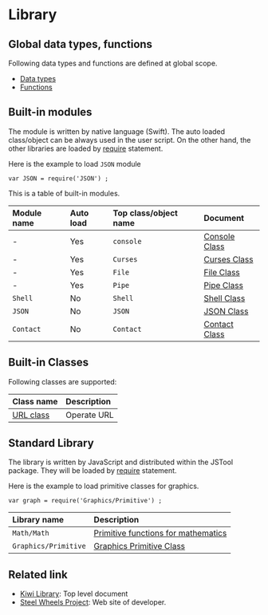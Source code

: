 # Library

## Global data types, functions
Following data types and functions are defined at global scope.
* [Data types](https://github.com/steelwheels/KiwiScript/blob/master/KiwiLibrary/Document/GlobalType.md)
* [Functions](https://github.com/steelwheels/KiwiScript/blob/master/KiwiLibrary/Document/GlobalFunction.md)

## Built-in modules
The module is written by native language (Swift).
The auto loaded class/object can be always used in the user script.
On the other hand, the other libraries are loaded by
[require](https://github.com/steelwheels/KiwiScript/blob/master/KiwiLibrary/Document/RequireFunc.md) statement.

Here is the example to load `JSON` module
````
var JSON = require('JSON') ;
````
This is a table of built-in modules.

|Module name  |Auto load    |Top class/object name | Document             |
|:---         |:---         |:---            |:---|
|-            |Yes          |`console`       |[Console Class](https://github.com/steelwheels/KiwiScript/blob/master/KiwiLibrary/Document/ConsoleClass.md) |
|-            |Yes          |`Curses`       |[Curses Class](https://github.com/steelwheels/KiwiScript/blob/master/KiwiLibrary/Document/CursesClass.md) |
|-            |Yes          |`File`          |[File Class](https://github.com/steelwheels/KiwiScript/blob/master/KiwiLibrary/Document/FileClass.md)  |
|-            |Yes          |`Pipe`          |[Pipe Class](https://github.com/steelwheels/KiwiScript/blob/master/KiwiLibrary/Document/PipeClass.md)  |
|`Shell`      |No           |`Shell`          |[Shell Class](https://github.com/steelwheels/KiwiScript/blob/master/KiwiLibrary/Document/ShellClass.md)  |
|`JSON`       |No           |`JSON`          |[JSON Class](https://github.com/steelwheels/KiwiScript/blob/master/KiwiLibrary/Document/JSONClass.md)  |
|`Contact`     |No           |`Contact`      |[Contact Class](https://github.com/steelwheels/KiwiScript/blob/master/KiwiLibrary/Document/ContactClass.md)  |

## Built-in Classes
Following classes are supported:

|Class name   |Description         |
|:---         |:---                 |
|[URL class](https://github.com/steelwheels/KiwiScript/blob/master/KiwiLibrary/Document/URLClass.md) | Operate URL |

## Standard Library
The library is written by JavaScript and distributed within the JSTool package.
They will be loaded by [require](https://github.com/steelwheels/KiwiScript/blob/master/KiwiLibrary/Document/RequireFunc.md) statement.

Here is the example to load primitive classes for graphics.
````
var graph = require('Graphics/Primitive') ;
````
|Library name | Description                 |
|:---         |:---                      |
|`Math/Math` |[Primitive functions for mathematics](https://github.com/steelwheels/KiwiScript/blob/master/KiwiLibrary/Document/Math.md)|
|`Graphics/Primitive`|[Graphics Primitive Class](https://github.com/steelwheels/KiwiScript/blob/master/KiwiLibrary/Document/GraphicsPrimitive.md) |

## Related link
* [Kiwi Library](https://github.com/steelwheels/KiwiScript/tree/master/KiwiLibrary): Top level document
* [Steel Wheels Project](http://steelwheels.github.io): Web site of developer.
